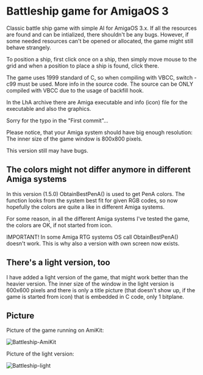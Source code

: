 # Battleship game for AmigaOS 3

Classic battle ship game with simple AI for AmigaOS 3.x. If all the resources are found and can be intialized, there shouldn't be any bugs. However, if some needed resources can't be opened or allocated, the game might still behave strangely.

To position a ship, first click once on a ship, then simply move mouse to the grid and when a position to place a ship is found, click there.

The game uses 1999 standard of C, so when compiling with VBCC, switch -c99 must be used.
More info in the source code. The source can be ONLY compiled with VBCC due to the usage of backfill hook.

In the LhA archive there are Amiga executable and info (icon) file for the executable and also the graphics.

Sorry for the typo in the "First commit"...

Please notice, that your Amiga system should have big enough resolution: The inner size of the game window is 800x800 pixels.

This version still may have bugs.

## The colors might not differ anymore in different Amiga systems

In this version (1.5.0) ObtainBestPenA() is used to get PenA colors.
The function looks from the system best fit for given RGB codes, so now hopefully the colors are quite a like in different Amiga systems.

For some reason, in all the different Amiga systems I've tested the game, the colors are OK, if not started from icon.

IMPORTANT! In some Amiga RTG systems OS call ObtainBestPenA() doesn't work. This is why also a version with own screen now exists.

## There's a light version, too

I have added a light version of the game, that might work better than the heavier version. The inner size of the window in the light version is 600x600 pixels and there is only a title picture (that doesn't show up, if the game is started from icon) that is embedded in C code, only 1 bitplane.

## Picture

Picture of the game running on AmiKit:

![Battleship-AmiKit](https://github.com/user-attachments/assets/a24e5642-8173-49a6-b762-2a37f5888b8a)

Picture of the light version:

![Battleship-light](https://github.com/user-attachments/assets/201d2ede-9c66-40f7-a017-137d1ad700b4)


